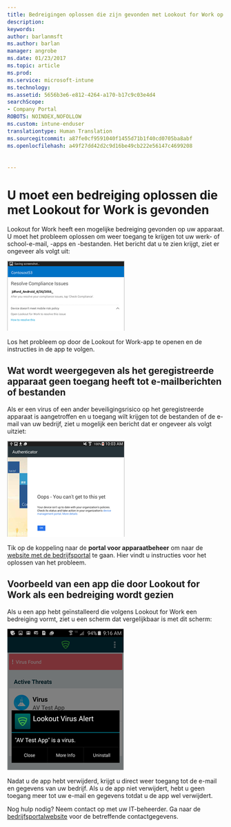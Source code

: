 ```yaml
---
title: Bedreigingen oplossen die zijn gevonden met Lookout for Work op Android | Microsoft Docs
description: 
keywords: 
author: barlanmsft
ms.author: barlan
manager: angrobe
ms.date: 01/23/2017
ms.topic: article
ms.prod: 
ms.service: microsoft-intune
ms.technology: 
ms.assetid: 5656b3e6-e812-4264-a170-b17c9c03e4d4
searchScope:
- Company Portal
ROBOTS: NOINDEX,NOFOLLOW
ms.custom: intune-enduser
translationtype: Human Translation
ms.sourcegitcommit: a87fe0cf9591040f1455d71b1f40cd0705ba8abf
ms.openlocfilehash: a49f27dd42d2c9d16be49cb222e56147c4699208


---
```


# <a name="you-need-to-resolve-a-threat-found-by-lookout-for-work"></a>U moet een bedreiging oplossen die met Lookout for Work is gevonden

Lookout for Work heeft een mogelijke bedreiging gevonden op uw apparaat. U moet het probleem oplossen om weer toegang te krijgen tot uw werk- of school-e-mail, -apps en -bestanden. Het bericht dat u te zien krijgt, ziet er ongeveer als volgt uit:

![Lookout for Work heeft een bedreiging aangetroffen op uw apparaat](./media/lookout-threat-found-android.png)

Los het probleem op door de Lookout for Work-app te openen en de instructies in de app te volgen.

## <a name="what-you-might-see-if-your-enrolled-device-is-blocked-from-accessing-email-or-files"></a>Wat wordt weergegeven als het geregistreerde apparaat geen toegang heeft tot e-mailberichten of bestanden

Als er een virus of een ander beveiligingsrisico op het geregistreerde apparaat is aangetroffen en u toegang wilt krijgen tot de bestanden of de e-mail van uw bedrijf, ziet u mogelijk een bericht dat er ongeveer als volgt uitziet:

![Lookout for Work-foutbericht met een koppeling naar website van de bedrijfsportal](./media/lookout-go-to-device-management-portal-android.png)

Tik op de koppeling naar de **portal voor apparaatbeheer** om naar de [website met de bedrijfsportal](http://portal.manage.microsoft.com) te gaan. Hier vindt u instructies voor het oplossen van het probleem.

## <a name="example-of-an-app-that-lookout-for-work-sees-as-a-threat"></a>Voorbeeld van een app die door Lookout for Work als een bedreiging wordt gezien

Als u een app hebt geïnstalleerd die volgens Lookout for Work een bedreiging vormt, ziet u een scherm dat vergelijkbaar is met dit scherm:

![voorbeeld van een waarschuwingsbericht van Lookout for Work](./media/lookout-virus-alert-android.png)

Nadat u de app hebt verwijderd, krijgt u direct weer toegang tot de e-mail en gegevens van uw bedrijf. Als u de app niet verwijdert, hebt u geen toegang meer tot uw e-mail en gegevens totdat u de app wel verwijdert.

Nog hulp nodig? Neem contact op met uw IT-beheerder. Ga naar de [bedrijfsportalwebsite](http://portal.manage.microsoft.com) voor de betreffende contactgegevens.



<!--HONumber=Jan17_HO4-->


